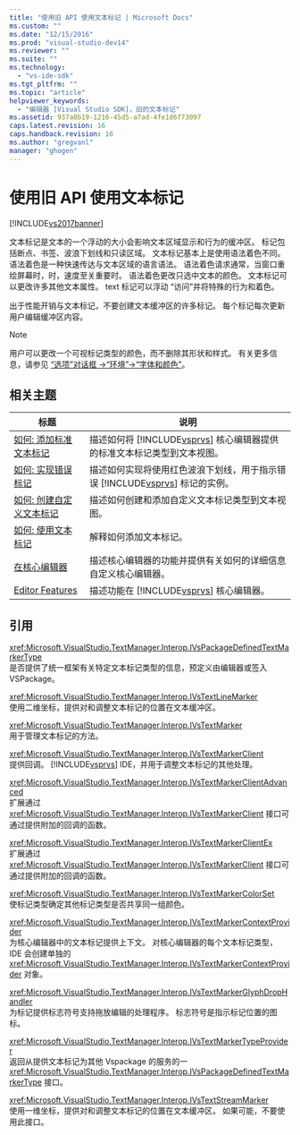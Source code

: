 ```yaml
---
title: "使用旧 API 使用文本标记 | Microsoft Docs"
ms.custom: ""
ms.date: "12/15/2016"
ms.prod: "visual-studio-dev14"
ms.reviewer: ""
ms.suite: ""
ms.technology: 
  - "vs-ide-sdk"
ms.tgt_pltfrm: ""
ms.topic: "article"
helpviewer_keywords: 
  - "编辑器 [Visual Studio SDK]，旧的文本标记"
ms.assetid: 937a0b19-1216-45d5-a7ad-4fe1d6f73097
caps.latest.revision: 16
caps.handback.revision: 16
ms.author: "gregvanl"
manager: "ghogen"
---
```

# 使用旧 API 使用文本标记
[!INCLUDE[vs2017banner](../code-quality/includes/vs2017banner.md)]

文本标记是文本的一个浮动的大小会影响文本区域显示和行为的缓冲区。  标记包括断点、书签、波浪下划线和只读区域。  文本标记基本上是使用语法着色不同。  语法着色是一种快速传达与文本区域的语言语法。  语法着色请求通常，当窗口重绘屏幕时，时，速度至关重要时。  语法着色更改只选中文本的颜色。  文本标记可以更改许多其他文本属性。  text 标记可以浮动 “访问”并将特殊的行为和着色。  
  
 出于性能开销与文本标记，不要创建文本缓冲区的许多标记。  每个标记每次更新用户编辑缓冲区内容。  
  
> [!NOTE]
>  用户可以更改一个可视标记类型的颜色，而不删除其形状和样式。  有关更多信息，请参见 [“选项”对话框 \-\>“环境”\-\>“字体和颜色”](../ide/reference/fonts-and-colors-environment-options-dialog-box.md)。  
  
## 相关主题  
  
|标题|说明|  
|--------|--------|  
|[如何: 添加标准文本标记](../extensibility/how-to-add-standard-text-markers.md)|描述如何将 [!INCLUDE[vsprvs](../code-quality/includes/vsprvs_md.md)] 核心编辑器提供的标准文本标记类型到文本视图。|  
|[如何: 实现错误标记](../extensibility/how-to-implement-error-markers.md)|描述如何实现将使用红色波浪下划线，用于指示错误 [!INCLUDE[vsprvs](../code-quality/includes/vsprvs_md.md)] 标记的实例。|  
|[如何: 创建自定义文本标记](../extensibility/how-to-create-custom-text-markers.md)|描述如何创建和添加自定义文本标记类型到文本视图。|  
|[如何: 使用文本标记](../extensibility/how-to-use-text-markers.md)|解释如何添加文本标记。|  
|[在核心编辑器](../extensibility/inside-the-core-editor.md)|描述核心编辑器的功能并提供有关如何的详细信息自定义核心编辑器。|  
|[Editor Features](http://msdn.microsoft.com/zh-cn/bdac940d-1f14-4019-a01f-fd0bb3dc7198)|描述功能在 [!INCLUDE[vsprvs](../code-quality/includes/vsprvs_md.md)] 核心编辑器。|  
  
## 引用  
 <xref:Microsoft.VisualStudio.TextManager.Interop.IVsPackageDefinedTextMarkerType>  
 是否提供了统一框架有关特定文本标记类型的信息，预定义由编辑器或签入 VSPackage。  
  
 <xref:Microsoft.VisualStudio.TextManager.Interop.IVsTextLineMarker>  
 使用二维坐标，提供对和调整文本标记的位置在文本缓冲区。  
  
 <xref:Microsoft.VisualStudio.TextManager.Interop.IVsTextMarker>  
 用于管理文本标记的方法。  
  
 <xref:Microsoft.VisualStudio.TextManager.Interop.IVsTextMarkerClient>  
 提供回调。 [!INCLUDE[vsprvs](../code-quality/includes/vsprvs_md.md)] IDE，并用于调整文本标记的其他处理。  
  
 <xref:Microsoft.VisualStudio.TextManager.Interop.IVsTextMarkerClientAdvanced>  
 扩展通过 <xref:Microsoft.VisualStudio.TextManager.Interop.IVsTextMarkerClient> 接口可通过提供附加的回调的函数。  
  
 <xref:Microsoft.VisualStudio.TextManager.Interop.IVsTextMarkerClientEx>  
 扩展通过 <xref:Microsoft.VisualStudio.TextManager.Interop.IVsTextMarkerClient> 接口可通过提供附加的回调的函数。  
  
 <xref:Microsoft.VisualStudio.TextManager.Interop.IVsTextMarkerColorSet>  
 使标记类型确定其他标记类型是否共享同一组颜色。  
  
 <xref:Microsoft.VisualStudio.TextManager.Interop.IVsTextMarkerContextProvider>  
 为核心编辑器中的文本标记提供上下文。  对核心编辑器的每个文本标记类型， IDE 会创建单独的 <xref:Microsoft.VisualStudio.TextManager.Interop.IVsTextMarkerContextProvider> 对象。  
  
 <xref:Microsoft.VisualStudio.TextManager.Interop.IVsTextMarkerGlyphDropHandler>  
 为标记提供标志符号支持拖放编辑的处理程序。  标志符号是指示标记位置的图标。  
  
 <xref:Microsoft.VisualStudio.TextManager.Interop.IVsTextMarkerTypeProvider>  
 返回从提供文本标记为其他 Vspackage 的服务的一 <xref:Microsoft.VisualStudio.TextManager.Interop.IVsPackageDefinedTextMarkerType> 接口。  
  
 <xref:Microsoft.VisualStudio.TextManager.Interop.IVsTextStreamMarker>  
 使用一维坐标，提供对和调整文本标记的位置在文本缓冲区。  如果可能，不要使用此接口。